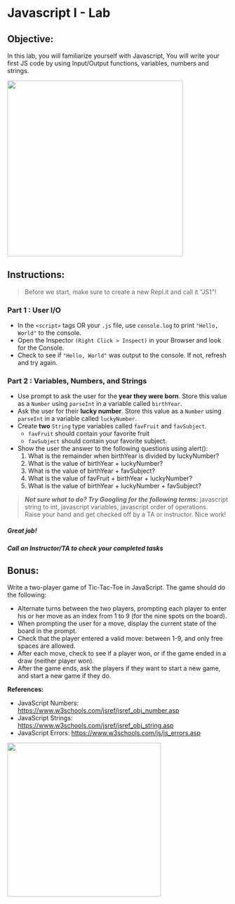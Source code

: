 # Javascript I - Lab

## Objective: 
In this lab, you will familiarize yourself with Javascript, You will write your first JS code by using Input/Output functions, variables, numbers and strings.





<img src="https://media.giphy.com/media/xT9IgzoKnwFNmISR8I/giphy.gif" width="400">




## Instructions:
> Before we start, make sure to create a new Repl.it and call it "JS1"!

### Part 1 : User I/O 
 - In the `<script>` tags OR your `.js` file, use `console.log` to print `"Hello, World"` to the console.
 - Open the Inspector `(Right Click > Inspect)` in your Browser and look for the Console. 
 - Check to see if `"Hello, World"` was output to the console. If not, refresh and try again.

### Part 2 : Variables, Numbers, and Strings
 - Use prompt to ask the user for the **year they were born**. Store this value as a `Number` using `parseInt` in a variable called `birthYear`.
 - Ask the user for their **lucky number**. Store this value as a `Number` using `parseInt` in a variable called `luckyNumber`.
 - Create **two** `String` type variables called `favFruit` and `favSubject`.
   - `favFruit` should contain your favorite fruit
   - `favSubject` should contain your favorite subject.
 - Show the user the answer to the following questions using alert():
   1. What is the remainder when birthYear is divided by luckyNumber?
   1. What is the value of birthYear + luckyNumber?
   1. What is the value of birthYear + favSubject?
   1. What is the value of favFruit + birthYear + luckyNumber?
   1. What is the value of birthYear + luckyNumber + favSubject?  
    
> ***Not sure what to do? Try Googling for the following terms:*** javascript string to int, javascript variables, javascript order of operations.  
Raise your hand and get checked off by a TA or instructor. Nice work!





##### Great job!
##### Call an Instructor/TA to check your completed tasks
 
 


## Bonus:
Write a two-player game of Tic-Tac-Toe in JavaScript. The game should do the following:
 - Alternate turns between the two players, prompting each player to enter his or her move as an index from 1 to 9 (for the nine spots on the board).
 - When prompting the user for a move, display the current state of the board in the prompt.
 - Check that the player entered a valid move: between 1-9, and only free spaces are allowed.
 - After each move, check to see if a player won, or if the game ended in a draw (neither player won).
 - After the game ends, ask the players if they want to start a new game, and start a new game if they do.
 
**References:**
- JavaScript Numbers: https://www.w3schools.com/jsref/jsref_obj_number.asp
- JavaScript Strings: https://www.w3schools.com/jsref/jsref_obj_string.asp
- JavaScript Errors: https://www.w3schools.com/js/js_errors.asp


<img src="https://media.giphy.com/media/26grMgCg1xZh28AF2/giphy.gif" width="350">
